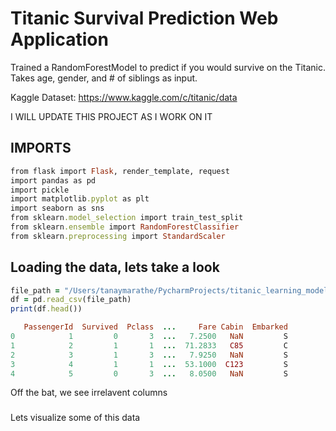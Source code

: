 # Titanic Survival Prediction Web Application

Trained a RandomForestModel to predict if you would survive on the Titanic.
Takes age, gender, and # of siblings as input.

Kaggle Dataset: https://www.kaggle.com/c/titanic/data

I WILL UPDATE THIS PROJECT AS I WORK ON IT

###

## IMPORTS
```ruby
from flask import Flask, render_template, request
import pandas as pd
import pickle
import matplotlib.pyplot as plt
import seaborn as sns
from sklearn.model_selection import train_test_split
from sklearn.ensemble import RandomForestClassifier
from sklearn.preprocessing import StandardScaler
```

###

## Loading the data, lets take a look
```ruby
file_path = "/Users/tanaymarathe/PycharmProjects/titanic_learning_model/train.csv"
df = pd.read_csv(file_path)
print(df.head())

   PassengerId  Survived  Pclass  ...     Fare Cabin  Embarked
0            1         0       3  ...   7.2500   NaN         S
1            2         1       1  ...  71.2833   C85         C
2            3         1       3  ...   7.9250   NaN         S
3            4         1       1  ...  53.1000  C123         S
4            5         0       3  ...   8.0500   NaN         S
```

Off the bat, we see irrelavent columns

### 

Lets visualize some of this data
